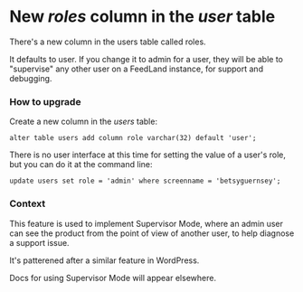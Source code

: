 # New <i>roles</i> column in the <i>user</i> table

There's a new column in the users table called roles. 

It defaults to user. If you change it to admin for a user, they will be able to "supervise" any other user on a FeedLand instance, for support and debugging. 

### How to upgrade

Create a new column in the <i>users</i> table:

`alter table users add column role varchar(32) default 'user';`

There is no user interface at this time for setting the value of a user's role, but you can do it at the command line:

`update users set role = 'admin' where screenname = 'betsyguernsey';`

### Context

This feature is used to implement Supervisor Mode, where an admin user can see the product from the point of view of another user, to help diagnose a support issue. 

It's patterened after a similar feature in WordPress.

Docs for using Supervisor Mode will appear elsewhere. 

